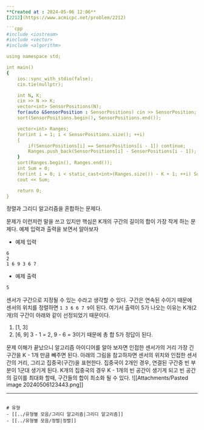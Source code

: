 ```yaml
---
**Created at : 2024-05-06 12:06**
[2212](https://www.acmicpc.net/problem/2212)

```cpp
#include <iostream>
#include <vector>
#include <algorithm>

using namespace std;

int main()
{
    ios::sync_with_stdio(false);
    cin.tie(nullptr);

    int N, K;
    cin >> N >> K;
    vector<int> SensorPositions(N);
    for(auto &SensorPosition : SensorPositions) cin >> SensorPosition;
    sort(SensorPositions.begin(), SensorPositions.end());

    vector<int> Ranges;
    for(int i = 1; i < SensorPositions.size(); ++i)
    {
        if(SensorPositions[i] == SensorPositions[i - 1]) continue;
        Ranges.push_back(SensorPositions[i] - SensorPositions[i - 1]);
    }
    sort(Ranges.begin(), Ranges.end());
    int Sum = 0;
    for(int i = 0; i < static_cast<int>(Ranges.size()) - K + 1; ++i) Sum += Ranges[i];
    cout << Sum;

    return 0;
}
```
정렬과 그리디 알고리즘을 혼합하는 문제다.

문제가 이런저런 말을 쓰고 있지만 핵심은 K개의 구간의 길이의 합이 가장 작게 하는 문제다.
예제 입력과 출력을 보면서 알아보자
- 예제 입력
```
6
2
1 6 9 3 6 7
```
- 예제 출력
```6
5
```

센서가 구간으로 지정될 수 있는 수라고 생각할 수 있다. 구간은 연속된 수이기 때문에 센서의 위치를 정렬하면 `1 3 6 6 7 9`이 된다.  여기서 출력이 5가 나오는 이유는 K개(2개)의 구간이 아래와 같이 선정되었기 때문이다.
1. \[1, 3]
2. \[6, 9]
3 - 1 = 2, 9 - 6 = 3이기 때문에 총 합 5가 정답이 된다.

문제 이해가 끝났으니 알고리즘 아이디어를 알아 보자면 인접한 센서가의 거리 가장 긴 구간을 K - 1개 만큼 빼주면 된다.
아래의 그림을 참고하자면 센서의 위치와 인접한 센서간의 거리, 그리고 집중국(구간)을 표현한다.
집중국이 2개인 경우, 연결된 구간중 빈 부분이 1군대 생기게 된다. K개의 집중국의 경우 K - 1개의 빈 공간이 생기게 되고 빈 공간의 길이를 최대화 할때, 구간들의 합이 최소화 될 수 있다.
![[Attachments/Pasted image 20240506123443.png]]

---
```

# 유형
- [[../유형별 모음/그리디 알고리즘|그리디 알고리즘]]
- [[../유형별 모음/정렬|정렬]]